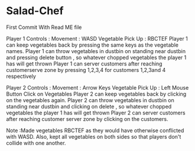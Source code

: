 # Salad-Chef

First Commit With Read ME file

Player 1 Controls :
Movement : WASD
Vegetable Pick Up : RBCTEF
Player 1 can keep vegetables back by pressing the same keys as the vegetable names.
Player 1 can throw vegetables in dustbin on standing near dustbin and pressing delete button , so whatever chopped vegetables the player 1 has will get thrown
Player 1 can server customers after reaching customerserve zone by pressing 1,2,3,4 for customers 1,2,3and 4 respectively

Player 2 Controls :
Movement : Arrow Keys
Vegetable Pick Up : Left Mouse Button Click on Vegetables
Player 2 can keep vegetables back by clicking on the vegetables again.
Player 2 can throw vegetables in dustbin on standing near dustbin and clicking on delete , so whatever chopped vegetables the player 1 has will get thrown
Player 2 can server customers after reaching customer server zone by clicking on the customers.


Note :Made vegetables RBCTEF as they would have otherwise conflicted with WASD.
Also, kept all vegetables on both sides so that players don't collide with one another.
